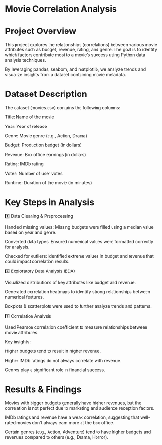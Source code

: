 # Movie Correlation Analysis

# Project Overview

This project explores the relationships (correlations) between various movie attributes such as budget, revenue, rating, and genre. The goal is to identify which factors contribute most to a movie’s success using Python data analysis techniques.

By leveraging pandas, seaborn, and matplotlib, we analyze trends and visualize insights from a dataset containing movie metadata.

# Dataset Description

The dataset (movies.csv) contains the following columns:

Title: Name of the movie

Year: Year of release

Genre: Movie genre (e.g., Action, Drama)

Budget: Production budget (in dollars)

Revenue: Box office earnings (in dollars)

Rating: IMDb rating

Votes: Number of user votes

Runtime: Duration of the movie (in minutes)

# Key Steps in Analysis

1️⃣ Data Cleaning & Preprocessing

Handled missing values: Missing budgets were filled using a median value based on year and genre.

Converted data types: Ensured numerical values were formatted correctly for analysis.

Checked for outliers: Identified extreme values in budget and revenue that could impact correlation results.

2️⃣ Exploratory Data Analysis (EDA)

Visualized distributions of key attributes like budget and revenue.

Generated correlation heatmaps to identify strong relationships between numerical features.

Boxplots & scatterplots were used to further analyze trends and patterns.

3️⃣ Correlation Analysis

Used Pearson correlation coefficient to measure relationships between movie attributes.

Key insights:

Higher budgets tend to result in higher revenue.

Higher IMDb ratings do not always correlate with revenue.

Genres play a significant role in financial success.

# Results & Findings

Movies with bigger budgets generally have higher revenues, but the correlation is not perfect due to marketing and audience reception factors.

IMDb ratings and revenue have a weak correlation, suggesting that well-rated movies don’t always earn more at the box office.

Certain genres (e.g., Action, Adventure) tend to have higher budgets and revenues compared to others (e.g., Drama, Horror).
